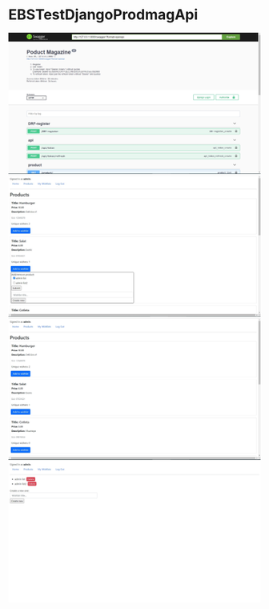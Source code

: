 # EBSTestDjangoProdmagApi

![alt text](https://github.com/IT-Knight/EBSTestDjangoProdmagApi/blob/master/images/Screenshot_1.jpg?raw=true)
![alt text](https://github.com/IT-Knight/EBSTestDjangoProdmagApi/blob/master/images/Screenshot_6.jpg?raw=true)
![alt text](https://github.com/IT-Knight/EBSTestDjangoProdmagApi/blob/master/images/Screenshot_3.jpg?raw=true)
![alt text](https://github.com/IT-Knight/EBSTestDjangoProdmagApi/blob/master/images/Screenshot_4.jpg?raw=true)
